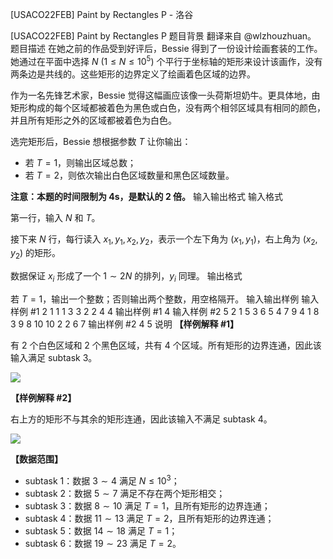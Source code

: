 



[USACO22FEB]  Paint by Rectangles P - 洛谷














[USACO22FEB]  Paint by Rectangles P
题目背景
翻译来自 @wlzhouzhuan。
题目描述
在她之前的作品受到好评后，Bessie 得到了一份设计绘画套装的工作。她通过在平面中选择 $N\ (1\le N\le 10^5)$ 个平行于坐标轴的矩形来设计该画作，没有两条边是共线的。这些矩形的边界定义了绘画着色区域的边界。

作为一名先锋艺术家，Bessie 觉得这幅画应该像一头荷斯坦奶牛。更具体地，由矩形构成的每个区域都被着色为黑色或白色，没有两个相邻区域具有相同的颜色，并且所有矩形之外的区域都被着色为白色。

选完矩形后，Bessie 想根据参数 $T$ 让你输出：

- 若 $T=1$，则输出区域总数；
- 若 $T=2$，则依次输出白色区域数量和黑色区域数量。

**注意：本题的时间限制为 4s，是默认的 2 倍。**
输入输出格式
输入格式

第一行，输入 $N$ 和 $T$。

接下来 $N$ 行，每行读入 $x_1,y_1,x_2,y_2$，表示一个左下角为 $(x_1,y_1)$，右上角为 $(x_2,y_2)$ 的矩形。

数据保证 $x_i$ 形成了一个 $1\sim 2N$ 的排列，$y_i$ 同理。
输出格式

若 $T=1$，输出一个整数；否则输出两个整数，用空格隔开。
输入输出样例
输入样例 #1
2 1
1 1 3 3
2 2 4 4 
输出样例 #1
4
输入样例 #2
5 2
1 5 3 6
5 4 7 9
4 1 8 3
9 8 10 10
2 2 6 7
输出样例 #2
4 5
说明
**【样例解释 #1】**

有 $2$ 个白色区域和 $2$ 个黑色区域，共有 $4$ 个区域。所有矩形的边界连通，因此该输入满足 subtask 3。

![](https://cdn.luogu.com.cn/upload/image_hosting/v34kpbhi.png)

**【样例解释 #2】**

右上方的矩形不与其余的矩形连通，因此该输入不满足 subtask 4。

![](https://cdn.luogu.com.cn/upload/image_hosting/boqnrha0.png)

**【数据范围】**

- subtask 1：数据 $3\sim 4$ 满足 $N\le 10^3$；
- subtask 2：数据 $5\sim 7$ 满足不存在两个矩形相交；
- subtask 3：数据 $8\sim 10$ 满足 $T=1$，且所有矩形的边界连通；
- subtask 4：数据 $11\sim 13$ 满足 $T=2$，且所有矩形的边界连通；
- subtask 5：数据 $14\sim 18$ 满足 $T=1$；
- subtask 6：数据 $19\sim 23$ 满足 $T=2$。







